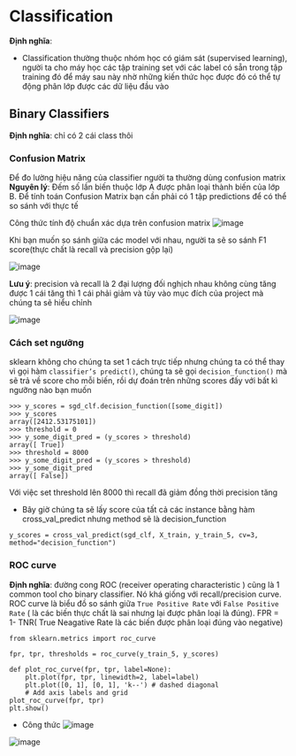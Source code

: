 # Classification

**Định nghĩa**: 
- Classification thường thuộc nhóm học có giám sát (supervised learning), người ta cho máy học các tập training set với các label có sẵn 
trong tập training đó để máy sau này nhờ những kiến thức học được đó có thể tự động phân lớp được các dữ liệu đầu vào 
## Binary Classifiers
**Định nghĩa**: 
chỉ có 2 cái class thôi
### Confusion Matrix 
Để đo lường hiệu năng của classifier người ta thường dùng confusion matrix
**Nguyên lý**: Đếm số lần biến thuộc lớp A được phân loại thành biến của lớp B. Để tính toán Confusion Matrix bạn cần phải có 1 tập 
predictions để có thể so sánh với thực tế

Công thức tính độ chuẩn xác dựa trên confusion matrix
![image](https://user-images.githubusercontent.com/45547213/62018410-c064c480-b1e4-11e9-93b4-39d38bb2cd30.png)

Khi bạn muốn so sánh giữa các model với nhau, người ta sẽ so sánh F1 score(thực chất là recall và precision gộp lại)

![image](https://user-images.githubusercontent.com/45547213/62018931-f2772600-b1e6-11e9-8899-d4c38f8dd1ee.png)

**Lưu ý**: precision và recall là 2 đại lượng đối nghịch nhau không cùng tăng được 1 cái tăng thì 1 cái phải giảm và tùy vào mục đích
của project mà chúng ta sẽ hiểu chỉnh 

![image](https://user-images.githubusercontent.com/45547213/62019510-5e5a8e00-b1e9-11e9-83ce-feb6841d4c91.png)

### Cách set ngưỡng
sklearn không cho chúng ta set 1 cách trực tiếp nhưng chúng ta có thể thay vì gọi hàm `classifier’s
predict()`, chúng ta sẽ gọi `decision_function()` mà sẽ trả về score cho mỗi biến, rồi dự đoán trên những scores đấy với bất kì ngưỡng
nào bạn muốn
```
>>> y_scores = sgd_clf.decision_function([some_digit])
>>> y_scores
array([2412.53175101])
>>> threshold = 0
>>> y_some_digit_pred = (y_scores > threshold)
array([ True])
>>> threshold = 8000
>>> y_some_digit_pred = (y_scores > threshold)
>>> y_some_digit_pred
array([ False])
```
Với việc set threshold lên 8000 thì recall đã giảm đồng thời precision tăng

- Bây giờ chúng ta sẽ lấy score của tất cả các instance bằng hàm cross_val_predict nhưng method sẽ là decision_function
```
y_scores = cross_val_predict(sgd_clf, X_train, y_train_5, cv=3,
method="decision_function")
```

### ROC curve
**Định nghĩa**: đường cong ROC (receiver operating characteristic ) cũng là 1 common tool cho binary classifier. Nó khá giống với 
recall/precision curve. ROC curve là biểu đồ so sánh giữa `True Positive Rate` với `False Positive Rate` ( là các biến thực chất là sai 
nhưng lại được phân loại là đúng). FPR = 1- TNR( True Neagative Rate là các biến được phân loại đúng vào negative)
```
from sklearn.metrics import roc_curve

fpr, tpr, thresholds = roc_curve(y_train_5, y_scores)

def plot_roc_curve(fpr, tpr, label=None):
    plt.plot(fpr, tpr, linewidth=2, label=label)
    plt.plot([0, 1], [0, 1], 'k--') # dashed diagonal
    # Add axis labels and grid
plot_roc_curve(fpr, tpr)
plt.show()
```

- Công thức 
![image](https://user-images.githubusercontent.com/45547213/62029269-5cee8d00-b20c-11e9-9066-db8e7ba82a08.png)

![image](https://user-images.githubusercontent.com/45547213/62029365-97f0c080-b20c-11e9-949d-c5d3cc14bee0.png)












